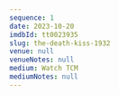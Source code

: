 ```yaml
---
sequence: 1
date: 2023-10-20
imdbId: tt0023935
slug: the-death-kiss-1932
venue: null
venueNotes: null
medium: Watch TCM
mediumNotes: null
---
```


